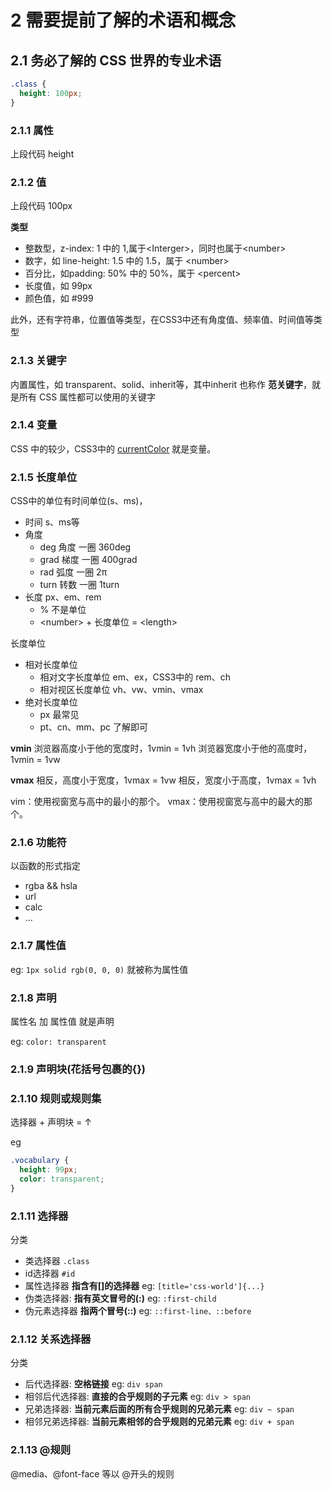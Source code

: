 # 2 需要提前了解的术语和概念

## 2.1 务必了解的 CSS 世界的专业术语

```css
.class {
  height: 100px;
}
```

### 2.1.1 属性

上段代码 height

### 2.1.2 值

上段代码 100px

**类型**
- 整数型，z-index: 1 中的 1,属于\<Interger>，同时也属于\<number>
- 数字，如 line-height: 1.5 中的 1.5，属于 \<number>
- 百分比，如padding: 50% 中的 50%，属于 \<percent>
- 长度值，如 99px
- 颜色值，如 #999

此外，还有字符串，位置值等类型，在CSS3中还有角度值、频率值、时间值等类型

### 2.1.3 关键字

内置属性，如 transparent、solid、inherit等，其中inherit 也称作 **范关键字**，就是所有 CSS 属性都可以使用的关键字

### 2.1.4 变量

CSS 中的较少，CSS3中的 [currentColor](http://www.zhangxinxu.com/wordpress/?p=4385) 就是变量。

### 2.1.5 长度单位
CSS中的单位有时间单位(s、ms)，
- 时间 s、ms等
- 角度
  - deg  角度 一圈 360deg
  - grad 梯度 一圈 400grad
  - rad  弧度 一圈 2π
  - turn 转数 一圈 1turn
- 长度 px、em、rem
  - % 不是单位
  - \<number> + 长度单位 = \<length>

长度单位
- 相对长度单位
  - 相对文字长度单位 em、ex，CSS3中的 rem、ch
  - 相对视区长度单位 vh、vw、vmin、vmax
- 绝对长度单位
  - px 最常见
  - pt、cn、mm、pc 了解即可

**vmin**
浏览器高度小于他的宽度时，1vmin = 1vh
浏览器宽度小于他的高度时，1vmin = 1vw

**vmax**
相反，高度小于宽度，1vmax = 1vw
相反，宽度小于高度，1vmax = 1vh

vim：使用视窗宽与高中的最小的那个。 vmax：使用视窗宽与高中的最大的那个。

### 2.1.6 功能符

以函数的形式指定
- rgba && hsla
- url
- calc
- ...

### 2.1.7 属性值

eg: ```1px solid rgb(0, 0, 0)``` 就被称为属性值

### 2.1.8 声明

属性名 加 属性值 就是声明

eg: ```color: transparent```

### 2.1.9 声明块(花括号包裹的{})

### 2.1.10 规则或规则集

选择器 + 声明块 = ↑

eg

```css
.vocabulary {
  height: 99px;
  color: transparent;
}
```

### 2.1.11 选择器

分类
- 类选择器 ```.class```
- id选择器 ```#id```
- 属性选择器 **指含有[]的选择器** eg: ```[title='css-world']{...}```
- 伪类选择器: **指有英文冒号的(:)** eg: ```:first-child```
- 伪元素选择器 **指两个冒号(::)** eg: ```::first-line、::before```

### 2.1.12 关系选择器

分类
- 后代选择器: **空格链接** eg: ```div span```
- 相邻后代选择器: **直接的合乎规则的子元素** eg: ```div > span```
- 兄弟选择器: **当前元素后面的所有合乎规则的兄弟元素** eg: ```div ~ span```
- 相邻兄弟选择器: **当前元素相邻的合乎规则的兄弟元素** eg: ```div + span```

### 2.1.13 @规则

@media、@font-face 等以 @开头的规则
